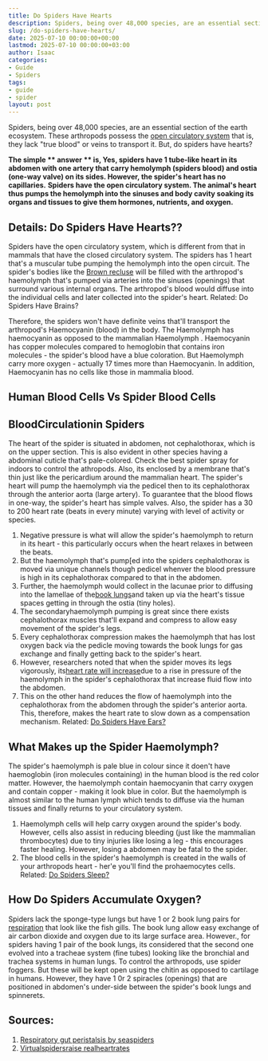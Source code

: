 ```yaml
---
title: Do Spiders Have Hearts
description: Spiders, being over 48,000 species, are an essential section of the earth ecosystem. These arthropods possess the open circulatory system that is, they lack...
slug: /do-spiders-have-hearts/
date: 2025-07-10 00:00:00+00:00
lastmod: 2025-07-10 00:00:00+03:00
author: Isaac
categories:
- Guide
- Spiders
tags:
- guide
- spider
layout: post
---
```

Spiders, being over 48,000 species, are an essential section of the earth ecosystem. These arthropods possess the
[open circulatory system](https://link.springer.com/chapter/10.1007/978-3-642-33989-9_2)
that is, they lack "true blood" or veins to transport it. But, do spiders have hearts?

**The simple **
**answer**
** is, Yes, spiders have 1 tube-like heart in its abdomen with one artery that carry hemolymph (spiders blood) and ostia (one-way valve) on its sides. However, the spider's heart has no capillaries.**
**Spiders have the open circulatory system. The animal's heart thus pumps the hemolymph into the sinuses and body cavity soaking its organs and tissues to give them hormones, nutrients, and oxygen.**
## Details: Do Spiders Have Hearts??
Spiders have the open circulatory system, which is different from that in mammals that have the closed circulatory system. The spiders has 1 heart that's a muscular tube pumping the hemolymph into the open circuit.
The spider's bodies like the
[Brown recluse](https://books.google.com/books?hl=en&lr=&id=OCypCwAAQBAJ&oi=fnd&pg=PA412&dq=Spiders+Have+Hearts&ots=kd5ld9canM&sig=BTTnLEI9RYd9m76MSBHlSGRYGIo)
will be filled with the arthropod's haemolymph that's pumped via arteries into the sinuses (openings) that surround various internal organs. The arthropod's blood would diffuse into the individual cells and later collected into the spider's heart.
Related:
Do Spiders Have Brains?

Therefore, the spiders won't have definite veins that'll transport the arthropod's Haemocyanin (blood) in the body. The Haemolymph has haemocyanin as opposed to the mammalian Haemolymph .
Haemocyanin has copper molecules compared to hemoglobin that contains iron molecules - the spider's blood have a blue coloration.
But Haemolymph carry more oxygen - actually 17 times more than Haemocyanin. In addition, Haemocyanin has no cells like those in mammalia blood.
## Human Blood Cells Vs Spider Blood Cells

## BloodCirculationin Spiders
The heart of the spider is situated in abdomen, not cephalothorax, which is on the upper section. This is also evident in other species having a abdominal cuticle that's pale-colored. Check the
best spider spray for indoors
to control the athropods.
Also, its enclosed by a membrane that's thin just like the pericardium around the mammalian heart. The spider's heart will pump the haemolymph via the pedicel then to its cephalothorax through the anterior aorta (large artery).
To guarantee that the blood flows in one-way, the spider's heart has simple valves. Also, the spider has a 30 to 200 heart rate (beats in every minute) varying with level of activity or species.
1. Negative pressure is what will allow the spider's haemolymph to return in its heart - this particularly occurs when the heart relaxes in between the beats.
2. But the haemolymph that's pump[ed into the spiders cephalothorax is moved via unique channels though pedicel whenver the blood pressure is high in its cephalothorax compared to that in the abdomen.
3. Further, the haemolymph would collect in the lacunae prior to diffusing into the lamellae of the[book lungs](https://pestpolicy.com/do-spiders-have-lungs/)and taken up via the heart's tissue spaces getting in through the ostia (tiny holes).
4. The secondaryhaemolymph pumping is great since there exists cephalothorax muscles that'll expand and compress to allow easy movement of the spider's legs.
5. Every cephalothorax compression makes the haemolymph that has lost oxygen back via the pedicle moving towards the book lungs for gas exchange and finally getting back to the spider's heart.
6. However, researchers noted that when the spider moves its legs vigorously, its[heart rate will increase](http://www.diva-portal.org/smash/record.jsf?pid=diva2:871756)due to a rise in pressure of the haemolymph in the spider's cephalothorax that increase fluid flow into the abdomen.
7. This on the other hand reduces the flow of haemolymph into the cephalothorax from the abdomen through the spider's anterior aorta. This, therefore, makes the heart rate to slow down as a compensation mechanism.
Related:
[Do Spiders Have Ears?](https://pestpolicy.com/do-spiders-have-ears/)
## What Makes up the Spider Haemolymph?
The spider's haemolymph is pale blue in colour since it doen't have haemoglobin (iron molecules containing) in the human blood is the red color matter.
However, the haemolymph contain haemocyanin that carry oxygen and contain copper - making it look blue in color.
But the haemolymph is almost similar to the human lymph which tends to diffuse via the human tissues and finally returns to your circulatory system.
1. Haemolymph cells will help carry oxygen around the spider's body. However, cells also assist in reducing bleeding (just like the mammalian thrombocytes) due to tiny injuries like losing a leg - this encourages faster healing. However, losing a abdomen may be fatal to the spider.
2. The blood cells in the spider's haemolymph is created in the walls of your arthropods heart - her'e you'll find the prohaemocytes cells.
Related:
[Do Spiders Sleep?](https://pestpolicy.com/do-spiders-sleep/)
## How Do Spiders Accumulate Oxygen?
Spiders lack the sponge-type lungs but have 1 or 2 book lung pairs for
[respiration](https://link.springer.com/article/10.1007/s00360-016-0962-8)
that look like the fish gills. The book lung allow easy exchange of air carbon dioxide and oxygen due to its large surface area.
However., for spiders having 1 pair of the book lungs, its considered that the second one evolved into a tracheae system (fine tubes) looking like the bronchial and trachea systems in human lungs. To control the arthropods, use
spider foggers.
But these will be kept open using the chitin as opposed to cartilage in humans. However, they have 1 0r 2 spiracles (openings) that are positioned in abdomen's under-side between the spider's book lungs and spinnerets.
## Sources:
1. [Respiratory gut peristalsis by seaspiders](https://www.sciencedirect.com/science/article/pii/S0960982217306280)
2. [Virtualspidersraise realheartrates](http://www.diva-portal.org/smash/record.jsf?pid=diva2:871756)
